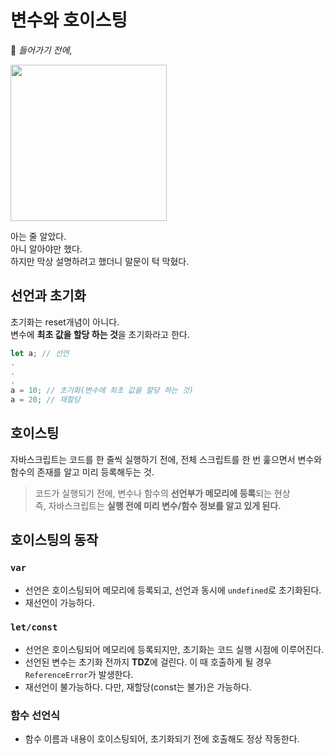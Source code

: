 # 변수와 호이스팅

📌 *들어가기 전에*,

<img src="https://mblogthumb-phinf.pstatic.net/20150826_171/10004okaying_1440574508715MEdeE_JPEG/20150818_55d20b02daecb.jpg?type=w420" width="250">

아는 줄 알았다.
<br>아니 알아야만 했다.
<br>하지만 막상 설명하려고 했더니 말문이 턱 막혔다.

## 선언과 초기화
초기화는 reset개념이 아니다.
<br>변수에 **최초 값을 할당 하는 것**을 초기화라고 한다.
```js
let a; // 선언
.
.
.
a = 10; // 초기화(변수에 최초 값을 할당 하는 것)
a = 20; // 재할당
```

## 호이스팅
자바스크립트는 코드를 한 줄씩 실행하기 전에, 전체 스크립트를 한 번 훑으면서 변수와 함수의 존재를 알고 미리 등록해두는 것.
> 코드가 실행되기 전에, 변수나 함수의 **선언부가 메모리에 등록**되는 현상
> <br>즉, 자바스크립트는 **실행 전에 미리 변수/함수 정보를 알고 있게 된다.**


## 호이스팅의 동작
### `var`
- 선언은 호이스팅되어 메모리에 등록되고, 선언과 동시에 `undefined`로 초기화된다.
- 재선언이 가능하다.

### `let/const`
- 선언은 호이스팅되어 메모리에 등록되지만, 초기화는 코드 실행 시점에 이루어진다.
- 선언된 변수는 초기화 전까지 **TDZ**에 걸린다. 이 때 호출하게 될 경우 `ReferenceError`가 발생한다.
- 재선언이 불가능하다. 다만, 재할당(const는 불가)은 가능하다.

### 함수 선언식
- 함수 이름과 내용이 호이스팅되어, 초기화되기 전에 호출해도 정상 작동한다.